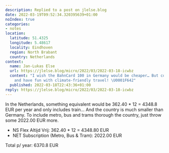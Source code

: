 ```yaml
---
description: Replied to a post on jlelse.blog
date: 2022-03-19T09:52:34.320395639+01:00
noIndex: true
categories:
- notes
location:
  latitude: 51.4325
  longitude: 5.48617
  locality: Eindhoven
  region: North Brabant
  country: Netherlands
context:
  name: Jan-Lukas Else
  url: https://jlelse.blog/micro/2022/03/2022-03-18-icwbz
  content: "I wish the BahnCard 100 in Germany would be cheaper… But congratulations
    and have fun with climate-friendly travel! \U0001F642"
  published: 2022-03-18T22:43:36+01:00
reply: https://jlelse.blog/micro/2022/03/2022-03-18-icwbz
---
```


In the Netherlands, something equivalent would be 362.40 * 12 = 4348.8 EUR per year and only includes train... And the country is much smaller than Germany. To include metro, bus and trams thorough the country, just throw some 2022.00 EUR more.

- NS Flex Altijd Vrij: 362.40 * 12 = 4348.80 EUR
- NET Subscription (Metro, Bus & Tram): 2022.00 EUR

Total p/ year: 6370.8 EUR
